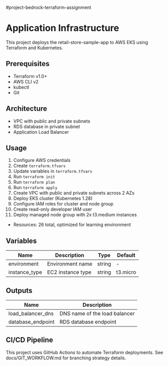 #project-bedrock-terraform-assignment

# Application Infrastructure

This project deploys the retail-store-sample-app to AWS EKS using Terraform and Kubernetes.

## Prerequisites

- Terraform v1.0+
- AWS CLI v2
- kubectl
- Git

## Architecture

- VPC with public and private subnets
- RDS database in private subnet
- Application Load Balancer

## Usage

1. Configure AWS credentials
2. Create `terraform.tfvars`
3. Update variables in `terraform.tfvars`
4. Run `terraform init`
5. Run `terraform plan`
6. Run `terraform apply`
7. Create VPC with public and private subnets across 2 AZs
8. Deploy EKS cluster (Kubernetes 1.28)
9. Configure IAM roles for cluster and node group
10. Create read-only developer IAM user
11. Deploy managed node group with 2x t3.medium instances

- Resources: 26 total, optimized for learning environment

## Variables

| Name          | Description       | Type   | Default  |
| ------------- | ----------------- | ------ | -------- |
| environment   | Environment name  | string | -        |
| instance_type | EC2 instance type | string | t3.micro |

## Outputs

| Name              | Description                   |
| ----------------- | ----------------------------- |
| load_balancer_dns | DNS name of the load balancer |
| database_endpoint | RDS database endpoint         |


## CI/CD Pipeline

This project uses GitHub Actions to automate Terraform deployments.
See docs/GIT_WORKFLOW.md for branching strategy details.
